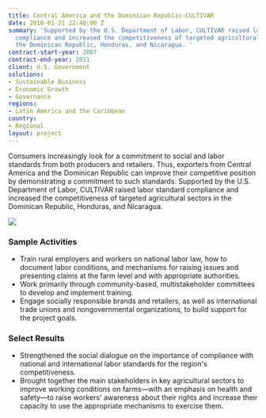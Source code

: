 ```yaml
---
title: Central America and the Dominican Republic—CULTIVAR
date: 2016-01-21 22:40:00 Z
summary: 'Supported by the U.S. Department of Labor, CULTIVAR raised labor standard
  compliance and increased the competitiveness of targeted agricultural sectors in
  the Dominican Republic, Honduras, and Nicaragua. '
contract-start-year: 2007
contract-end-year: 2011
client: U.S. Government
solutions:
- Sustainable Business
- Economic Growth
- Governance
regions:
- Latin America and the Caribbean
country:
- Regional
layout: project
---
```


Consumers increasingly look for a commitment to social and labor standards from both producers and retailers. Thus, exporters from Central America and the Dominican Republic can improve their competitive position by demonstrating a commitment to such standards. Supported by the U.S. Department of Labor, CULTIVAR raised labor standard compliance and increased the competitiveness of targeted agricultural sectors in the Dominican Republic, Honduras, and Nicaragua.

![][1]

### Sample Activities

* Train rural employers and workers on national labor law, how to document labor conditions, and mechanisms for raising issues and presenting claims at the farm level and with appropriate authorities.
* Work primarily through community-based, multistakeholder committees to develop and implement training.
* Engage socially responsible brands and retailers, as well as international trade unions and nongovernmental organizations, to build support for the project goals.

### Select Results

* Strengthened the social dialogue on the importance of compliance with national and international labor standards for the region's competitiveness.
* Brought together the main stakeholders in key agricultural sectors to improve working conditions on farms—with an emphasis on health and safety—to raise workers' awareness about their rights and increase their capacity to use the appropriate mechanisms to exercise them.

[1]: https://assetify-dai.com/projects/CULTIVAR.jpg
